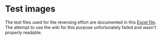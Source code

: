 # Test images

The test files used for the reversing effort are documented in this [Excel file](https://github.com/bzeiss/sampler-fs/blob/main/AxK/test-images/axk-test-images.xlsx). The attempt to use the wiki for this purpose unfortunately failed and wasn't properly readable.
